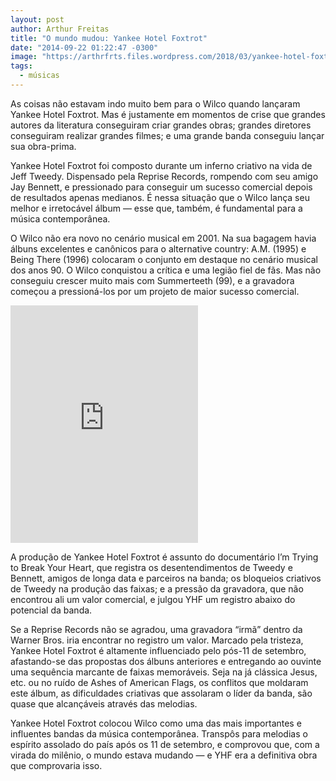 ```yaml
---
layout: post
author: Arthur Freitas
title: "O mundo mudou: Yankee Hotel Foxtrot"
date: "2014-09-22 01:22:47 -0300"
image: "https://arthrfrts.files.wordpress.com/2018/03/yankee-hotel-foxtrot.jpg"
tags:
  - músicas
---
```


As coisas não estavam indo muito bem para o Wilco quando lançaram Yankee Hotel Foxtrot. Mas é justamente em momentos de crise que grandes autores da literatura conseguiram criar grandes obras; grandes diretores conseguiram realizar grandes filmes; e uma grande banda conseguiu lançar sua obra-prima.

Yankee Hotel Foxtrot foi composto durante um inferno criativo na vida de Jeff Tweedy. Dispensado pela Reprise Records, rompendo com seu amigo Jay Bennett, e pressionado para conseguir um sucesso comercial depois de resultados apenas medianos. É nessa situação que o Wilco lança seu melhor e irretocável álbum — esse que, também, é fundamental para a música contemporânea.

O Wilco não era novo no cenário musical em 2001. Na sua bagagem havia álbuns excelentes e canônicos para o alternative country: A.M. (1995) e Being There (1996) colocaram o conjunto em destaque no cenário musical dos anos 90. O Wilco conquistou a crítica e uma legião fiel de fãs. Mas não conseguiu crescer muito mais com Summerteeth (99), e a gravadora começou a pressioná-los por um projeto de maior sucesso comercial.

<iframe src="https://open.spotify.com/embed/album/0rPtXOMN42nsLDiShvGamv" height="380" frameborder="0" allowtransparency="true"></iframe>

A produção de Yankee Hotel Foxtrot é assunto do documentário I’m Trying to Break Your Heart, que registra os desentendimentos de Tweedy e Bennett, amigos de longa data e parceiros na banda; os bloqueios criativos de Tweedy na produção das faixas; e a pressão da gravadora, que não encontrou ali um valor comercial, e julgou YHF um registro abaixo do potencial da banda.

Se a Reprise Records não se agradou, uma gravadora “irmã” dentro da Warner Bros. iria encontrar no registro um valor. Marcado pela tristeza, Yankee Hotel Foxtrot é altamente influenciado pelo pós-11 de setembro, afastando-se das propostas dos álbuns anteriores e entregando ao ouvinte uma sequência marcante de faixas memoráveis. Seja na já clássica Jesus, etc. ou no ruído de Ashes of American Flags, os conflitos que moldaram este álbum, as dificuldades criativas que assolaram o líder da banda, são quase que alcançáveis através das melodias.

Yankee Hotel Foxtrot colocou Wilco como uma das mais importantes e influentes bandas da música contemporânea. Transpôs para melodias o espírito assolado do país após os 11 de setembro, e comprovou que, com a virada do milênio, o mundo estava mudando — e YHF era a definitiva obra que comprovaria isso.
